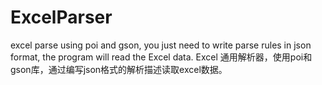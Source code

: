 ExcelParser
===========

excel parse using poi and gson, you just need to write parse rules in json format, the program will read the Excel data. Excel 通用解析器，使用poi和gson库，通过编写json格式的解析描述读取excel数据。
